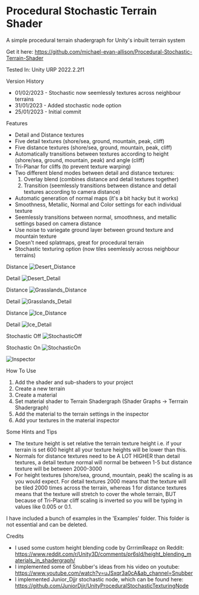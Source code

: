 # Procedural Stochastic Terrain Shader

A simple procedural terrain shadergraph for Unity's inbuilt terrain system

Get it here: https://github.com/michael-evan-allison/Procedural-Stochastic-Terrain-Shader

Tested In: Unity URP 2022.2.2f1

Version History
  - 01/02/2023 - Stochastic now seemlessly textures across neighbour terrains
  - 31/01/2023 - Added stochastic node option
  - 25/01/2023 - Initial commit

Features
  - Detail and Distance textures
  - Five detail textures (shore/sea, ground, mountain, peak, cliff)
  - Five distance textures (shore/sea, ground, mountain, peak, cliff)
  - Automatically transitions between textures according to height (shore/sea, ground, mountain, peak) and angle (cliff)
  - Tri-Planar for cliffs (to prevent texture warping)
  - Two different blend modes between detail and distance textures:
      1. Overlay blend (combines distance and detail textures together)
      2. Transition (seemlessly transitions between distance and detail textures according to camera distance)
  - Automatic generation of normal maps (it's a bit hacky but it works)
  - Smoothness, Metallic, Normal and Color settings for each individual texture
  - Seemlessly transitions between normal, smoothness, and metallic settings based on camera distance
  - Use noise to variegate ground layer between ground texture and mountain texture
  - Doesn't need splatmaps, great for procedural terrain
  - Stochastic texturing option (now tiles seemlessly across neighbour terrains)

Distance
![Desert_Distance](https://user-images.githubusercontent.com/67586167/214444915-bb697dc7-62b4-40c1-9159-a69c40e6fcad.jpg)

Detail
![Desert_Detail](https://user-images.githubusercontent.com/67586167/214444958-3a44e7a5-f501-49c9-8416-74bbd50c322e.jpg)

Distance
![Grasslands_Distance](https://user-images.githubusercontent.com/67586167/214445005-8e6faa5f-0b4b-4651-8333-cfe348a48a8a.jpg)

Detail
![Grasslands_Detail](https://user-images.githubusercontent.com/67586167/214445041-404684f9-6ba8-44f8-a291-1dde3a302022.jpg)

Distance
![Ice_Distance](https://user-images.githubusercontent.com/67586167/214445065-799eea04-01db-4d2b-a540-7f9d4da4b700.jpg)

Detail
![Ice_Detail](https://user-images.githubusercontent.com/67586167/214445102-b2b0eb54-0db0-4bd5-97e3-cc36fe7c6e61.jpg)

Stochastic Off
![StochasticOff](https://user-images.githubusercontent.com/67586167/215687950-4329abc6-bfb1-4dbe-a5e5-2b1eade22a30.jpg)

Stochastic On
![StochasticOn](https://user-images.githubusercontent.com/67586167/215688021-6817aa60-56d1-45c9-b014-9d2ee4412f84.jpg)

![Inspector](https://user-images.githubusercontent.com/67586167/214447555-ddb507dd-9050-44ec-bd06-8dfadee7bf63.jpg) 

How To Use
  1. Add the shader and sub-shaders to your project 
  2. Create a new terrain
  3. Create a material 
  4. Set material shader to Terrain Shadergraph (Shader Graphs -> Terrrain Shadergraph)
  5. Add the material to the terrain settings in the inspector
  6. Add your textures in the material inspector
  
Some Hints and Tips 
  - The texture height is set relative the terrain texture height i.e. if your terrain is set 600 height all your texture heights will be lower than this.
  - Normals for distance textures need to be A LOT HIGHER than detail textures, a detail texture normal will normal be between 1-5 but distance texture will be between 2000-3000
  - For height textures (shore/sea, ground, mountain, peak) the scaling is as you would expect. For detail textures 2000 means that the texture will be tiled 2000 times across the terrain, whereas 1 for distance textures means that the texture will stretch to cover the whole terrain, BUT because of Tri-Planar cliff scaling is inverted so you will be typing in values like 0.005 or 0.1. 

I have included a bunch of examples in the 'Examples' folder. This folder is not essential and can be deleted.

Credits
  - I used some custom height blending code by GrrrimReapz on Reddit: https://www.reddit.com/r/Unity3D/comments/pr6sld/height_blending_materials_in_shadergraph/
  - I implemented some of Snubber's ideas from his video on youtube: https://www.youtube.com/watch?v=uJSxqr3a0cA&ab_channel=Snubber
  - I implemented Junior_Djjr stochastic node, which can be found here: https://github.com/JuniorDjjr/UnityProceduralStochasticTexturingNode
